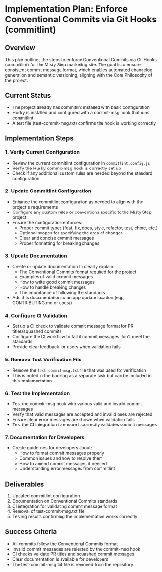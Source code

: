 # Implementation Plan: Enforce Conventional Commits via Git Hooks (commitlint)

## Overview

This plan outlines the steps to enforce Conventional Commits via Git Hooks (commitlint) for the Misty Step marketing site. The goal is to ensure consistent commit message format, which enables automated changelog generation and semantic versioning, aligning with the Core Philosophy of the project.

## Current Status

- The project already has commitlint installed with basic configuration
- Husky is installed and configured with a commit-msg hook that runs commitlint
- A test file (test-commit-msg.txt) confirms the hook is working correctly

## Implementation Steps

### 1. Verify Current Configuration

- Review the current commitlint configuration in `commitlint.config.js`
- Verify the Husky commit-msg hook is correctly set up
- Check if any additional custom rules are needed beyond the standard configuration

### 2. Update Commitlint Configuration

- Enhance the commitlint configuration as needed to align with the project's requirements
- Configure any custom rules or conventions specific to the Misty Step project
- Ensure the configuration enforces:
  - Proper commit types (feat, fix, docs, style, refactor, test, chore, etc.)
  - Optional scopes for specifying the area of changes
  - Clear and concise commit messages
  - Proper formatting for breaking changes

### 3. Update Documentation

- Create or update documentation to clearly explain:
  - The Conventional Commits format required for the project
  - Examples of valid commit messages
  - How to write good commit messages
  - How to handle breaking changes
  - The importance of following the standards
- Add this documentation to an appropriate location (e.g., CONTRIBUTING.md or docs/)

### 4. Configure CI Validation

- Set up a CI check to validate commit message format for PR titles/squashed commits
- Configure the CI workflow to fail if commit messages don't meet the standards
- Provide clear feedback for users when validation fails

### 5. Remove Test Verification File

- Remove the `test-commit-msg.txt` file that was used for verification
- This is noted in the backlog as a separate task but can be included in this implementation

### 6. Test the Implementation

- Test the commit-msg hook with various valid and invalid commit messages
- Verify that valid messages are accepted and invalid ones are rejected
- Ensure clear error messages are shown when validation fails
- Test the CI integration to ensure it correctly validates commit messages

### 7. Documentation for Developers

- Create guidelines for developers about:
  - How to format commit messages properly
  - Common issues and how to resolve them
  - How to amend commit messages if needed
  - Understanding error messages from commitlint

## Deliverables

1. Updated commitlint configuration
2. Documentation on Conventional Commits standards
3. CI integration for validating commit message format
4. Removal of test-commit-msg.txt file
5. Testing results confirming the implementation works correctly

## Success Criteria

- All commits follow the Conventional Commits format
- Invalid commit messages are rejected by the commit-msg hook
- CI checks validate PR titles and squashed commit messages
- Clear documentation is available for developers
- The test-commit-msg.txt file is removed from the repository
